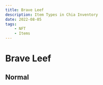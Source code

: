 ```yaml
---
title: Brave Leef
description: Item Types in Chia Inventory
date: 2022-08-05
tags:
    - NFT
    - Items
---
```


# Brave Leef
## Normal



